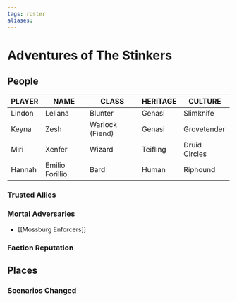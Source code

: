 ```yaml
---
tags: roster
aliases:
---
```

# Adventures of The Stinkers
## People

| PLAYER | NAME            | CLASS           | HERITAGE | CULTURE       |
| ------ | --------------- | --------------- | -------- | ------------- |
| Lindon | Leliana         | Blunter         | Genasi   | Slimknife     |
| Keyna  | Zesh            | Warlock (Fiend) | Genasi   | Grovetender   |
| Miri   | Xenfer          | Wizard          | Teifling | Druid Circles |
| Hannah | Emilio Forillio | Bard            | Human    | Riphound      |

### Trusted Allies
### Mortal Adversaries
- [[Mossburg Enforcers]]
### Faction Reputation
## Places
### Scenarios Changed